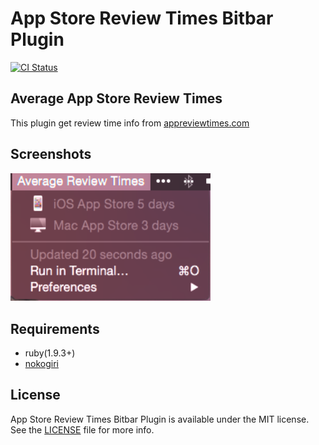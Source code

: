 App Store Review Times Bitbar Plugin
===
[![CI Status](http://img.shields.io/travis/mfks17/bitbar-plugin-AppStore.svg?style=flat)](https://travis-ci.org/mfks17/bitbar-plugin-AppStore)

## Average App Store Review Times

This plugin get review time info from [appreviewtimes.com](http://appreviewtimes.com/)

## Screenshots

<img src="https://raw.githubusercontent.com/mfks17/bitbar-plugin-AppStore/master/Screenshots/01.png" width="320px" />

## Requirements

- ruby(1.9.3+)
- [nokogiri](https://github.com/sparklemotion/nokogiri)

## License

App Store Review Times Bitbar Plugin is available under the MIT license. See the [LICENSE](https://github.com/mfks17/bitbar-plugin-AppStore/blob/master/LICENSE) file for more info.
